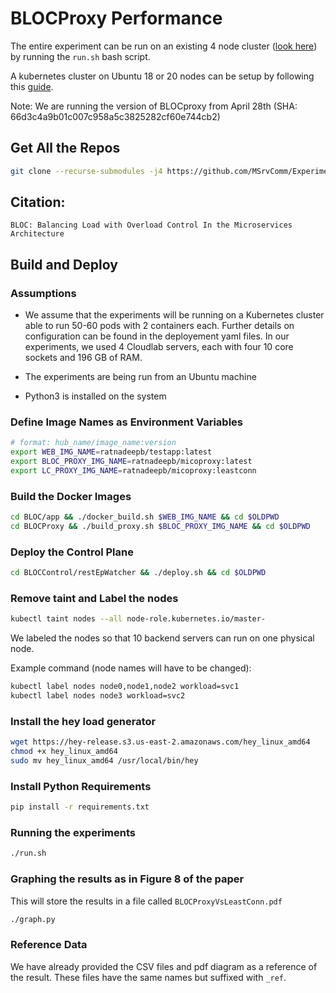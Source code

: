 # BLOCProxy Performance

The entire experiment can be run on an existing 4 node cluster ([look here](#assumptions)) by running the `run.sh` bash script.

A kubernetes cluster on Ubuntu 18 or 20 nodes can be setup by following this [guide](K8s_setup.md).

Note: We are running the version of BLOCproxy from April 28th (SHA: 66d3c4a9b01c007c958a5c3825282cf60e744cb2)

## Get All the Repos

```bash
git clone --recurse-submodules -j4 https://github.com/MSrvComm/Experiments
```

## Citation: 
```None
BLOC: Balancing Load with Overload Control In the Microservices Architecture
```

## Build and Deploy

### Assumptions

- We assume that the experiments will be running on a Kubernetes cluster able to run 50-60 pods with 2 containers each. Further details on configuration can be found in the deployement yaml files. In our experiments, we used 4 Cloudlab servers, each with four 10 core sockets and 196 GB of RAM.

- The experiments are being run from an Ubuntu machine

- Python3 is installed on the system

### Define Image Names as Environment Variables

```bash
# format: hub_name/image_name:version
export WEB_IMG_NAME=ratnadeepb/testapp:latest
export BLOC_PROXY_IMG_NAME=ratnadeepb/micoproxy:latest
export LC_PROXY_IMG_NAME=ratnadeepb/micoproxy:leastconn
```

### Build the Docker Images

```bash
cd BLOC/app && ./docker_build.sh $WEB_IMG_NAME && cd $OLDPWD
cd BLOCProxy && ./build_proxy.sh $BLOC_PROXY_IMG_NAME && cd $OLDPWD
```

### Deploy the Control Plane

```bash
cd BLOCControl/restEpWatcher && ./deploy.sh && cd $OLDPWD
```

### Remove taint and Label the nodes

```bash
kubectl taint nodes --all node-role.kubernetes.io/master-
```

We labeled the nodes so that 10 backend servers can run on one physical node.

Example command (node names will have to be changed):
```bash
kubectl label nodes node0,node1,node2 workload=svc1
kubectl label nodes node3 workload=svc2
```

### Install the hey load generator

```bash
wget https://hey-release.s3.us-east-2.amazonaws.com/hey_linux_amd64
chmod +x hey_linux_amd64
sudo mv hey_linux_amd64 /usr/local/bin/hey
```

### Install Python Requirements

```bash
pip install -r requirements.txt
```

### Running the experiments

```bash
./run.sh
```

### Graphing the results as in Figure 8 of the paper

This will store the results in a file called `BLOCProxyVsLeastConn.pdf`

```bash
./graph.py
```

### Reference Data

We have already provided the CSV files and pdf diagram as  a reference of the result. These files have the same names but suffixed with `_ref`.
